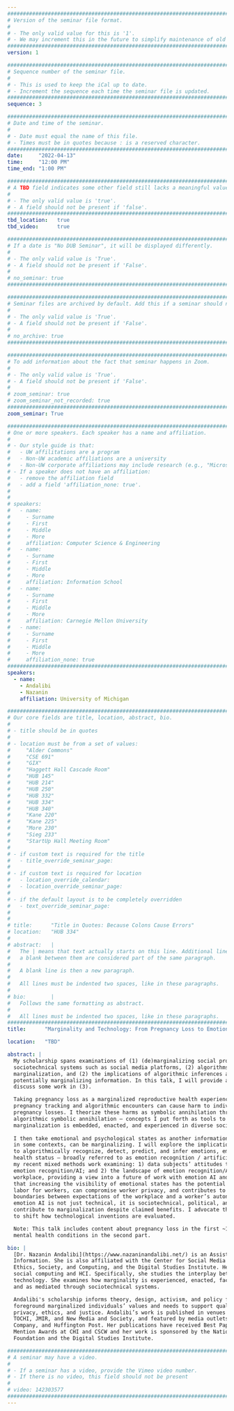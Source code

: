 ```yaml
---
################################################################################
# Version of the seminar file format.
#
# - The only valid value for this is '1'.
# - We may increment this in the future to simplify maintenance of old seminars.
################################################################################
version: 1

################################################################################
# Sequence number of the seminar file.
#
# - This is used to keep the iCal up to date.
# - Increment the sequence each time the seminar file is updated.
################################################################################
sequence: 3

################################################################################
# Date and time of the seminar.
#
# - Date must equal the name of this file.
# - Times must be in quotes because : is a reserved character.
################################################################################
date:     "2022-04-13"
time:     "12:00 PM"
time_end: "1:00 PM"

################################################################################
# A TBD field indicates some other field still lacks a meaningful value.
#
# - The only valid value is 'true'.
# - A field should not be present if 'false'.
################################################################################
tbd_location:   true
tbd_video:      true

################################################################################
# If a date is "No DUB Seminar", it will be displayed differently.
#
# - The only valid value is 'True'.
# - A field should not be present if 'False'.
#
# no_seminar: true
################################################################################

################################################################################
# Seminar files are archived by default. Add this if a seminar should not be.
#
# - The only valid value is 'True'.
# - A field should not be present if 'False'.
#
# no_archive: true
################################################################################

################################################################################
# To add information about the fact that seminar happens in Zoom.
#
# - The only valid value is 'True'.
# - A field should not be present if 'False'.
#
# zoom_seminar: true
# zoom_seminar_not_recorded: true
################################################################################
zoom_seminar: True 

################################################################################
# One or more speakers. Each speaker has a name and affiliation.
#
# - Our style guide is that:
#   - UW affilitations are a program
#   - Non-UW academic affiliations are a university
#   - Non-UW corporate affiliations may include research (e.g., "Microsoft Research")
# - If a speaker does not have an affiliation:
#   - remove the affiliation field
#   - add a field 'affiliation_none: true'.
#
#
# speakers:
#   - name: 
#     - Surname
#     - First
#     - Middle
#     - More
#     affiliation: Computer Science & Engineering 
#   - name: 
#     - Surname
#     - First
#     - Middle
#     - More
#     affiliation: Information School 
#   - name: 
#     - Surname
#     - First
#     - Middle
#     - More
#     affiliation: Carnegie Mellon University 
#   - name:
#     - Surname
#     - First
#     - Middle
#     - More
#     affiliation_none: true
################################################################################
speakers:
  - name: 
    - Andalibi
    - Nazanin
    affiliation: University of Michigan 

################################################################################
# Our core fields are title, location, abstract, bio.
#
# - title should be in quotes
#
# - location must be from a set of values:
#     "Alder Commons"
#     "CSE 691"
#     "GIX"
#     "Haggett Hall Cascade Room"
#     "HUB 145"
#     "HUB 214"
#     "HUB 250"
#     "HUB 332"
#     "HUB 334"
#     "HUB 340"
#     "Kane 220"
#     "Kane 225"
#     "More 230"
#     "Sieg 233"
#     "StartUp Hall Meeting Room"
#
# - if custom text is required for the title
#   - title_override_seminar_page:
#
# - if custom text is required for location
#   - location_override_calendar:
#   - location_override_seminar_page:
#
# - if the default layout is to be completely overridden
#   - text_override_seminar_page:
#
#
# title:      "Title in Quotes: Because Colons Cause Errors"
# location:   "HUB 334"
#
# abstract:   |
#   The | means that text actually starts on this line. Additional lines without
#   a blank between them are considered part of the same paragraph.
#
#   A blank line is then a new paragraph.
#
#   All lines must be indented two spaces, like in these paragraphs.
#
# bio:        |
#   Follows the same formatting as abstract.
#
#   All lines must be indented two spaces, like in these paragraphs.
################################################################################
title:      "Marginality and Technology: From Pregnancy Loss to Emotion Artificial Intelligence"

location:   "TBD"

abstract: |
  My scholarship spans examinations of (1) (de)marginalizing social processes as mediated in
  sociotechnical systems such as social media platforms, (2) algorithms’ and designs’ roles in
  marginalization, and (2) the implications of algorithmic inferences and classifications of
  potentially marginalizing information. In this talk, I will provide a brief overview of (2) and then
  discuss some work in (3).

  Taking pregnancy loss as a marginalized reproductive health experience, I first describe how
  pregnancy tracking and algorithmic encounters can cause harm to individuals experiencing
  pregnancy losses. I theorize these harms as symbolic annihilation through design and
  algorithmic symbolic annihilation – concepts I put forth as tools to interrogate how
  marginalization is embedded, enacted, and experienced in diverse sociotechnical contexts.
  
  I then take emotional and psychological states as another information type that, if made visible
  in some contexts, can be marginalizing. I will explore the implications of technologies that claim
  to algorithmically recognize, detect, predict, and infer emotions, emotional states, and mental
  health status — broadly referred to as emotion recognition / artificial intelligence (AI). I will share
  my recent mixed methods work examining: 1) data subjects’ attitudes toward and conceptions of
  emotion recognition/AI; and 2) the landscape of emotion recognition/AI technologies in the
  workplace, providing a view into a future of work with emotion AI and its implications. I suggest
  that increasing the visibility of emotional states has the potential to create additional emotional
  labor for workers, can compromise worker privacy, and contributes to a larger pattern of blurring
  boundaries between expectations of the workplace and a worker’s autonomy. I argue that
  emotion AI is not just technical, it is sociotechnical, political, and enacts/shifts power – it can
  contribute to marginalization despite claimed benefits. I advocate that we (and regulators) need
  to shift how technological inventions are evaluated.

  Note: This talk includes content about pregnancy loss in the first ~10 minutes and pointers to
  mental health conditions in the second part.

bio: |
  [Dr. Nazanin Andalibi](https://www.nazaninandalibi.net/) is an Assistant Professor at the University of Michigan School of
  Information. She is also affiliated with the Center for Social Media Responsibility, the Center for
  Ethics, Society, and Computing, and the Digital Studies Institute. Her research interests are in
  social computing and HCI. Specifically, she studies the interplay between marginality and
  technology. She examines how marginality is experienced, enacted, facilitated, or disrupted in
  and as mediated through sociotechnical systems.

  Andalibi's scholarship informs theory, design, activism, and policy for socio-technical futures that
  foreground marginalized individuals’ values and needs to support qualities such as wellbeing,
  privacy, ethics, and justice. Andalibi’s work is published in venues including CHI, CSCW,
  TOCHI, JMIR, and New Media and Society, and featured by media outlets such as CNN, Fast
  Company, and Huffington Post. Her publications have received Best Paper and Honorable
  Mention Awards at CHI and CSCW and her work is sponsored by the National Science
  Foundation and the Digital Studies Institute.

################################################################################
# A seminar may have a video.
#
# - If a seminar has a video, provide the Vimeo video number.
# - If there is no video, this field should not be present
#
# video: 142303577
################################################################################
---
```

